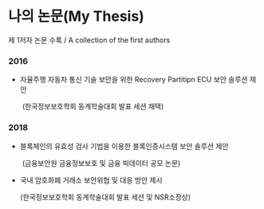 # 나의 논문(My Thesis)
제 1저자 논문 수록 / A collection of the first authors

### 2016
- 자율주행 자동차 통신 기술 보안을 위한 Recovery Partitipn ECU 보안 솔루션 제안

　　(한국정보보호학회 동계학술대회 발표 세션 채택)


### 2018
- 블록체인의 유효성 검사 기법을 이용한 블록인증시스템 보안 솔루션 제안

　　(금융보안원 금융정보보호 및 금융 빅데이터 공모 논문)

- 국내 암호화폐 거래소 보안위협 및 대응 방안 제시

    (한국정보보호학회 동계학술대회 발표 세션 및 NSR소장상)
